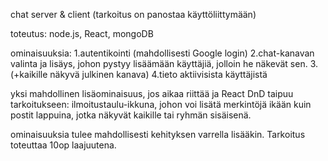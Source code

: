 chat server & client (tarkoitus on panostaa käyttöliittymään)

toteutus: node.js, React, mongoDB

ominaisuuksia:
1.autentikointi (mahdollisesti Google login)
2.chat-kanavan valinta ja lisäys, johon pystyy lisäämään käyttäjiä, jolloin he näkevät sen.
3.(+kaikille näkyvä julkinen kanava)
4.tieto aktiivisista käyttäjistä

yksi mahdollinen lisäominaisuus, jos aikaa riittää ja React DnD taipuu tarkoitukseen:
ilmoitustaulu-ikkuna, johon voi lisätä merkintöjä ikään kuin postit lappuina, jotka näkyvät kaikille tai ryhmän sisäisenä.

ominaisuuksia tulee mahdollisesti kehityksen varrella lisääkin. Tarkoitus toteuttaa 10op laajuutena.
